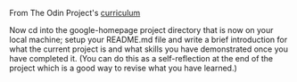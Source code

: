 From The Odin Project's [curriculum](http://www.theodinproject.com/web-development-101/html-css)

Now cd into the google-homepage project directory that is now on your local machine; setup your README.md file and write a brief introduction for what the current project is and what skills you have demonstrated once you have completed it. (You can do this as a self-reflection at the end of the project which is a good way to revise what you have learned.)

